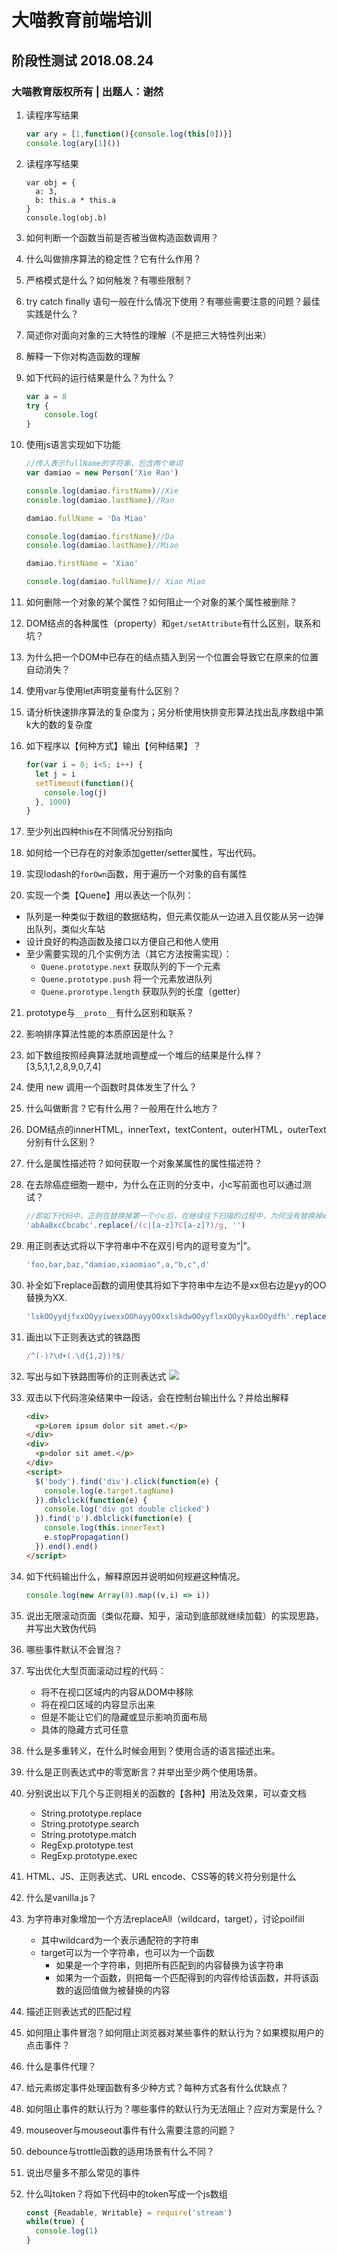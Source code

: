 大喵教育前端培训
================

## 阶段性测试 2018.08.24

### 大喵教育版权所有 | 出题人：谢然

01. 读程序写结果
    ```js
    var ary = [1,function(){console.log(this[0])}]
    console.log(ary[1]())
    ```
02. 读程序写结果
    ```
    var obj = {
      a: 3,
      b: this.a * this.a
    }
    console.log(obj.b)
    ```
03. 如何判断一个函数当前是否被当做构造函数调用？
04. 什么叫做排序算法的稳定性？它有什么作用？
05. 严格模式是什么？如何触发？有哪些限制？
06. try catch finally 语句一般在什么情况下使用？有哪些需要注意的问题？最佳实践是什么？
07. 简述你对面向对象的三大特性的理解（不是把三大特性列出来）
08. 解释一下你对构造函数的理解
09. 如下代码的运行结果是什么？为什么？
    ```js
    var a = 8
    try {
        console.log(
    }
    ```
10. 使用js语言实现如下功能
    ```js
    //传入表示fullName的字符串，包含两个单词
    var damiao = new Person('Xie Ran')

    console.log(damiao.firstName)//Xie
    console.log(damiao.lastName)//Ran

    damiao.fullName = 'Da Miao'

    console.log(damiao.firstName)//Da
    console.log(damiao.lastName)//Miao

    damiao.firstName = 'Xiao'

    console.log(damiao.fullName)// Xiao Miao
    ```
11. 如何删除一个对象的某个属性？如何阻止一个对象的某个属性被删除？

12. DOM结点的各种属性（property）和`get/setAttribute`有什么区别，联系和坑？
13. 为什么把一个DOM中已存在的结点插入到另一个位置会导致它在原来的位置自动消失？
14. 使用var与使用let声明变量有什么区别？
15. 请分析快速排序算法的复杂度为；另分析使用快排变形算法找出乱序数组中第k大的数的复杂度

16. 如下程序以【何种方式】输出【何种结果】？
    ```js
    for(var i = 0; i<5; i++) {
      let j = i
      setTimeout(function(){
        console.log(j)
      }, 1000)
    }
    ```
17. 至少列出四种this在不同情况分别指向
18. 如何给一个已存在的对象添加getter/setter属性，写出代码。
19. 实现lodash的`forOwn`函数，用于遍历一个对象的自有属性
20. 实现一个类【Quene】用以表达一个队列：
  * 队列是一种类似于数组的数据结构，但元素仅能从一边进入且仅能从另一边弹出队列，类似火车站
  * 设计良好的构造函数及接口以方便自己和他人使用
  * 至少需要实现的几个实例方法（其它方法按需实现）：
    * `Quene.prototype.next` 获取队列的下一个元素
    * `Quene.prototype.push` 将一个元素放进队列
    * `Quene.prorotype.length` 获取队列的长度（getter）
21. prototype与`__proto__`有什么区别和联系？
22. 影响排序算法性能的本质原因是什么？
23. 如下数组按照经典算法就地调整成一个堆后的结果是什么样？
    [3,5,1,1,2,8,9,0,7,4]
24. 使用 new 调用一个函数时具体发生了什么？
25. 什么叫做断言？它有什么用？一般用在什么地方？
26. DOM结点的innerHTML，innerText，textContent，outerHTML，outerText分别有什么区别？
27. 什么是属性描述符？如何获取一个对象某属性的属性描述符？
28. 在去除癌症细胞一题中，为什么在正则的分支中，小c写前面也可以通过测试？
    ```js
    //即如下代码中，正则在替换掉第一个小c后，在继续往下扫描的过程中，为何没有替换掉xC？
    'abAaBxcCbcabc'.replace(/(c|[a-z]?C[a-z]?)/g, '')
    ```
29. 用正则表达式将以下字符串中不在双引号内的逗号变为“|”。
    ```js
    'foo,bar,baz,"damiao,xiaomiao",a,"b,c",d'
    ```
30. 补全如下replace函数的调用使其将如下字符串中左边不是xx但右边是yy的OO替换为XX.
    ```js
    'lskOOyydjfxxOOyyiwexxOOhayyOOxxlskdwOOyyflxxOOyykaxOOydfh'.replace()
    ```
31. 画出以下正则表达式的铁路图
    ```js
    /^(-)?\d+(.\d{1,2})?$/
    ```
32. 写出与如下铁路图等价的正则表达式
    ![](reg-railway.png)
33. 双击以下代码渲染结果中一段话，会在控制台输出什么？并给出解释
    ```html
    <div>
      <p>Lorem ipsum dolor sit amet.</p>
    </div>
    <div>
      <p>dolor sit amet.</p>
    </div>
    <script>
      $('body').find('div').click(function(e) {
        console.log(e.target.tagName)
      }).dblclick(function(e) {
        console.log('div got double clicked')
      }).find('p').dblclick(function(e) {
        console.log(this.innerText)
        e.stopPropagation()
      }).end().end()
    </script>
    ```

34. 如下代码输出什么，解释原因并说明如何规避这种情况。
    ```js
    console.log(new Array(8).map((v,i) => i))
    ```
35. 说出无限滚动页面（类似花瓣、知乎，滚动到底部就继续加载）的实现思路，并写出大致伪代码
36. 哪些事件默认不会冒泡？
37. 写出优化大型页面滚动过程的代码：
    * 将不在视口区域内的内容从DOM中移除
    * 将在视口区域的内容显示出来
    * 但是不能让它们的隐藏或显示影响页面布局
    * 具体的隐藏方式可任意
38. 什么是多重转义，在什么时候会用到？使用合适的语言描述出来。
39. 什么是正则表达式中的零宽断言？并举出至少两个使用场景。
40. 分别说出以下几个与正则相关的函数的【各种】用法及效果，可以查文档
    * String.prototype.replace
    * String.prototype.search
    * String.prototype.match
    * RegExp.prototype.test
    * RegExp.prototype.exec
41. HTML、JS、正则表达式、URL encode、CSS等的转义符分别是什么
42. 什么是vanilla.js？
43. 为字符串对象增加一个方法replaceAll（wildcard，target），讨论poilfill
    * 其中wildcard为一个表示通配符的字符串
    * target可以为一个字符串，也可以为一个函数
        * 如果是一个字符串，则把所有匹配到的内容替换为该字符串
        * 如果为一个函数，则把每一个匹配得到的内容传给该函数，并将该函数的返回值做为被替换的内容
44. 描述正则表达式的匹配过程
45. 如何阻止事件冒泡？如何阻止浏览器对某些事件的默认行为？如果模拟用户的点击事件？
46. 什么是事件代理？
47. 给元素绑定事件处理函数有多少种方式？每种方式各有什么优缺点？
48. 如何阻止事件的默认行为？哪些事件的默认行为无法阻止？应对方案是什么？
49. mouseover与mouseout事件有什么需要注意的问题？
50. debounce与trottle函数的适用场景有什么不同？
51. 说出尽量多不那么常见的事件
52. 什么叫token？将如下代码中的token写成一个js数组
    ```js
    const {Readable, Writable} = require('stream')
    while(true) {
      console.log(1)
    }
    ```
